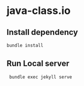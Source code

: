 # java-class.io
## Install dependency
```bash
bundle install
```

## Run Local server
```bash
 bundle exec jekyll serve
```

